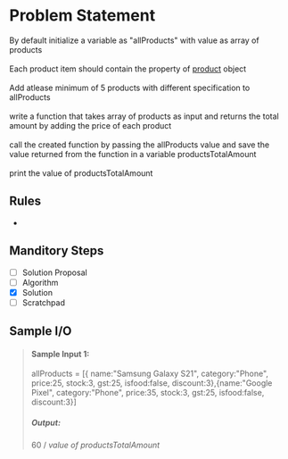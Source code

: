 # Problem Statement

By default initialize a variable as "allProducts" with value as array of products
\
\
Each product item should contain the property of [product](https://github.com/AzrMohammed/TFS_PROG_L01/blob/abb463c7bf6a1c7c68f1c3cd63c31088ea7a2b18/PROG/P02/02%20Data%20&%20Variable%20Types/07%20Exercises/L1-01-Product-Specification/01%20Problem%20Statement.md) object
\
\
Add atlease minimum of 5 products with different specification to allProducts
\
\
write a function that takes array of products as input and returns the total amount by adding the price of each product
\
\
call the created function by passing the allProducts value and save the value returned from the function in a variable productsTotalAmount
\
\
print the value of productsTotalAmount


## Rules
-

## Manditory Steps

- [ ] Solution Proposal
- [ ] Algorithm
- [x] Solution
- [ ] Scratchpad

## Sample I/O

> #### Sample Input 1:
>  allProducts = [{
    name:"Samsung Galaxy S21", category:"Phone", price:25, stock:3, gst:25, isfood:false, discount:3},{name:"Google Pixel", category:"Phone", price:35, stock:3, gst:25, isfood:false, discount:3}]
>
> ##### Output:
> 60  / *value of productsTotalAmount*
